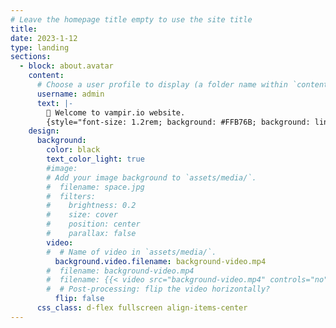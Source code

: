```yaml
---
# Leave the homepage title empty to use the site title
title:
date: 2023-1-12
type: landing
sections:
  - block: about.avatar
    content:
      # Choose a user profile to display (a folder name within `content/authors/`)
      username: admin
      text: |-
        👋 Welcome to vampir.io website.
        {style="font-size: 1.2rem; background: #FFB76B; background: linear-gradient(to right, #FFB76B 0%, #FFA73D 30%, #FF7C00 60%, #FF7F04 100%); -webkit-background-clip: text; -webkit-text-fill-color: transparent;"}
    design:
      background:
        color: black
        text_color_light: true
        #image:
        # Add your image background to `assets/media/`.
        #  filename: space.jpg
        #  filters:
        #    brightness: 0.2
        #    size: cover
        #    position: center
        #    parallax: false
        video:
        #  # Name of video in `assets/media/`.
          background.video.filename: background-video.mp4
        #  filename: background-video.mp4
        #  filename: {{< video src="background-video.mp4" controls="no" >}}
        #  # Post-processing: flip the video horizontally?
          flip: false
      css_class: d-flex fullscreen align-items-center
---
```

